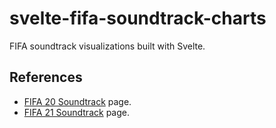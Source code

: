 # svelte-fifa-soundtrack-charts

FIFA soundtrack visualizations built with Svelte.

## References

- [FIFA 20 Soundtrack](https://www.ea.com/news/fifa-20-soundtrack-volta-football?isLocalized=true) page.
- [FIFA 21 Soundtrack](https://www.ea.com/en-gb/games/fifa/fifa-21/soundtrack) page.
